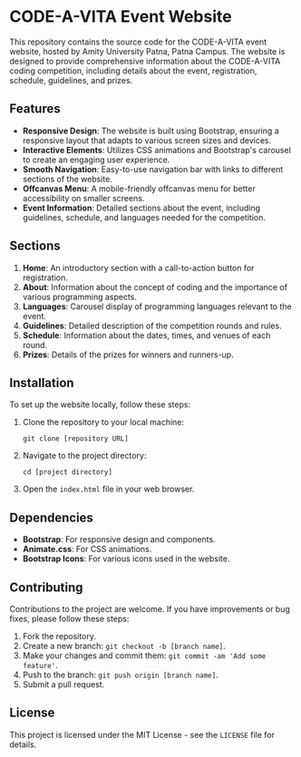# CODE-A-VITA Event Website

This repository contains the source code for the CODE-A-VITA event website, hosted by Amity University Patna, Patna Campus. The website is designed to provide comprehensive information about the CODE-A-VITA coding competition, including details about the event, registration, schedule, guidelines, and prizes.

## Features

- **Responsive Design**: The website is built using Bootstrap, ensuring a responsive layout that adapts to various screen sizes and devices.
- **Interactive Elements**: Utilizes CSS animations and Bootstrap's carousel to create an engaging user experience.
- **Smooth Navigation**: Easy-to-use navigation bar with links to different sections of the website.
- **Offcanvas Menu**: A mobile-friendly offcanvas menu for better accessibility on smaller screens.
- **Event Information**: Detailed sections about the event, including guidelines, schedule, and languages needed for the competition.

## Sections

1. **Home**: An introductory section with a call-to-action button for registration.
2. **About**: Information about the concept of coding and the importance of various programming aspects.
3. **Languages**: Carousel display of programming languages relevant to the event.
4. **Guidelines**: Detailed description of the competition rounds and rules.
5. **Schedule**: Information about the dates, times, and venues of each round.
6. **Prizes**: Details of the prizes for winners and runners-up.

## Installation

To set up the website locally, follow these steps:

1. Clone the repository to your local machine:
   ```
   git clone [repository URL]
   ```
2. Navigate to the project directory:
   ```
   cd [project directory]
   ```
3. Open the `index.html` file in your web browser.

## Dependencies

- **Bootstrap**: For responsive design and components.
- **Animate.css**: For CSS animations.
- **Bootstrap Icons**: For various icons used in the website.

## Contributing

Contributions to the project are welcome. If you have improvements or bug fixes, please follow these steps:

1. Fork the repository.
2. Create a new branch: `git checkout -b [branch name]`.
3. Make your changes and commit them: `git commit -am 'Add some feature'`.
4. Push to the branch: `git push origin [branch name]`.
5. Submit a pull request.

## License

This project is licensed under the MIT License - see the `LICENSE` file for details.
